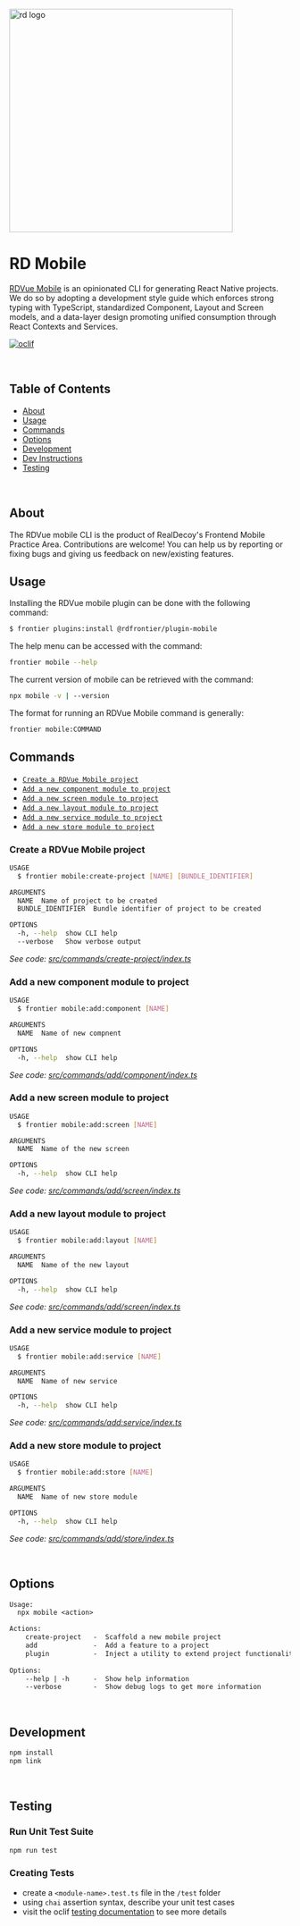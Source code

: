 <div align="left">
  <br/>
  <a href="https://www.realdecoy.com/jamaica/" title="REALDECOY">
    <img width=400px src="https://www.realdecoy.com/wp-content/uploads/2019/02/Realdecoy-logo-transparent.png" alt="rd logo">
  </a>
  <br/>
</div>
 
# RD Mobile

[RDVue Mobile](https://github.com/realdecoy/rdmobile) is an opinionated CLI for generating React Native projects. We do so by adopting a development style guide which enforces strong typing with TypeScript, standardized Component, Layout and Screen models,
and a data-layer design promoting unified consumption through React Contexts and Services.



[![oclif](https://img.shields.io/badge/cli-oclif-brightgreen.svg)](https://oclif.io)

&nbsp;
&nbsp;
&nbsp;
<!-- custom-toc -->
## Table of Contents

* [About](#about)
* [Usage](#usage)
* [Commands](#commands)
* [Options](#options)
* [Development](#development)
* [Dev Instructions](#Development)
* [Testing](#Testing)
<!-- custom-tocstop -->

&nbsp;
&nbsp;
&nbsp;

## About

The RDVue mobile CLI is the product of RealDecoy's Frontend Mobile Practice Area. Contributions are welcome! You can help us by reporting or fixing bugs and giving us feedback on new/existing features.

## Usage
<!-- custom-usage -->
Installing the RDVue mobile plugin can be done with the following command:
```bash
$ frontier plugins:install @rdfrontier/plugin-mobile
```

The help menu can be accessed with the command:

```bash
frontier mobile --help
```
The current version of mobile can be retrieved with the command:

```bash
npx mobile -v | --version
```

The format for running an RDVue Mobile command is generally: 

```bash
frontier mobile:COMMAND
```
<!-- custom-usagestop -->

## Commands
<!-- custom-commands -->

- [`Create a RDVue Mobile project`](#create-a-rdvue-mobile-project)
- [`Add a new component module to project`](#add-a-new-component-module-to-project)
- [`Add a new screen module to project`](#add-a-new-screen-module-to-project)
- [`Add a new layout module to project`](#add-a-new-layout-module-to-project)
- [`Add a new service module to project`](#add-a-new-service-module-to-project)
- [`Add a new store module to project`](#add-a-new-store-module-to-project)



### Create a RDVue Mobile project

```bash
USAGE
  $ frontier mobile:create-project [NAME] [BUNDLE_IDENTIFIER]

ARGUMENTS
  NAME  Name of project to be created
  BUNDLE_IDENTIFIER  Bundle identifier of project to be created

OPTIONS
  -h, --help  show CLI help
  --verbose   Show verbose output

```

_See code:
[src/commands/create-project/index.ts](https://github.com/realdecoy/frontier/blob/main/packages/frontier-plugins/plugin-mobile/src/commands/mobile/create-project/index.ts)_


### Add a new component module to project


```bash
USAGE
  $ frontier mobile:add:component [NAME]

ARGUMENTS
  NAME  Name of new compnent

OPTIONS
  -h, --help  show CLI help
```

_See code:
[src/commands/add/component/index.ts](https://github.com/realdecoy/frontier/blob/main/packages/frontier-plugins/plugin-mobile/src/commands/mobile/add/component.ts)_


### Add a new screen module to project


```bash
USAGE
  $ frontier mobile:add:screen [NAME]

ARGUMENTS
  NAME  Name of the new screen 

OPTIONS
  -h, --help  show CLI help
```

_See code:
[src/commands/add/screen/index.ts](https://github.com/realdecoy/frontier/blob/main/packages/frontier-plugins/plugin-mobile/src/commands/mobile/add/screen.ts)_

### Add a new layout module to project


```bash
USAGE
  $ frontier mobile:add:layout [NAME]

ARGUMENTS
  NAME  Name of the new layout 

OPTIONS
  -h, --help  show CLI help
```

_See code:
[src/commands/add/screen/index.ts](https://github.com/realdecoy/frontier/blob/main/packages/frontier-plugins/plugin-mobile/src/commands/mobile/add/screen.ts)_


### Add a new service module to project


```bash
USAGE
  $ frontier mobile:add:service [NAME]

ARGUMENTS
  NAME  Name of new service

OPTIONS
  -h, --help  show CLI help
```

_See code:
[src/commands/add:service/index.ts](https://github.com/realdecoy/frontier/blob/main/packages/frontier-plugins/plugin-mobile/src/commands/mobile/add/service.ts)_



### Add a new store module to project


```bash
USAGE
  $ frontier mobile:add:store [NAME]

ARGUMENTS
  NAME  Name of new store module

OPTIONS
  -h, --help  show CLI help
```

_See code:
[src/commands/add/store/index.ts](https://github.com/realdecoy/frontier/blob/main/packages/frontier-plugins/plugin-mobile/src/commands/mobile/add/store.ts)_

&nbsp;
&nbsp;
&nbsp;

## Options
```txt
Usage:
  npx mobile <action>

Actions:
    create-project   -  Scaffold a new mobile project
    add              -  Add a feature to a project
    plugin           -  Inject a utility to extend project functionality
  
Options:
    --help | -h      -  Show help information
    --verbose        -  Show debug logs to get more information

```

&nbsp;
&nbsp;
&nbsp;

## Development

```bash
npm install
npm link
```

&nbsp;
&nbsp;
&nbsp;

## Testing

### Run Unit Test Suite
```bash
npm run test
```

### Creating Tests
- create a ```<module-name>.test.ts``` file in the ```/test``` folder
- using ```chai``` assertion syntax, describe your unit test cases
- visit the oclif [testing documentation](https://oclif.io/docs/testing) to see more details
